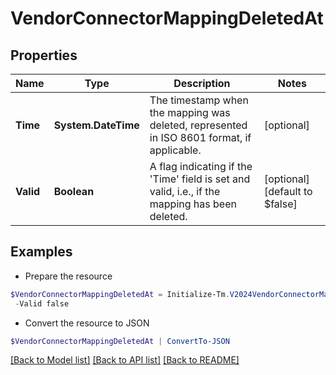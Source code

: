 # VendorConnectorMappingDeletedAt
## Properties

Name | Type | Description | Notes
------------ | ------------- | ------------- | -------------
**Time** | **System.DateTime** | The timestamp when the mapping was deleted, represented in ISO 8601 format, if applicable. | [optional] 
**Valid** | **Boolean** | A flag indicating if the &#39;Time&#39; field is set and valid, i.e., if the mapping has been deleted. | [optional] [default to $false]

## Examples

- Prepare the resource
```powershell
$VendorConnectorMappingDeletedAt = Initialize-Tm.V2024VendorConnectorMappingDeletedAt  -Time 0001-01-01T00:00Z `
 -Valid false
```

- Convert the resource to JSON
```powershell
$VendorConnectorMappingDeletedAt | ConvertTo-JSON
```

[[Back to Model list]](../README.md#documentation-for-models) [[Back to API list]](../README.md#documentation-for-api-endpoints) [[Back to README]](../README.md)

